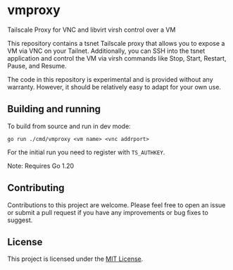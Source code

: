 # vmproxy
Tailscale Proxy for VNC and libvirt virsh control over a VM

This repository contains a tsnet Tailscale proxy that allows you to expose a VM via VNC on your Tailnet. Additionally,
you can SSH into the tsnet application and control the VM via virsh commands like Stop, Start, Restart, Pause, and
Resume.

The code in this repository is experimental and is provided without any warranty. However, it should be relatively easy
to adapt for your own use.


## Building and running
To build from source and run in dev mode:

```
go run ./cmd/vmproxy <vm name> <vnc addrport>
```

For the initial run you need to register with `TS_AUTHKEY`.

Note: Requires Go 1.20


## Contributing

Contributions to this project are welcome. Please feel free to open an issue or submit a pull request if you have any improvements or bug fixes to suggest.


## License

This project is licensed under the [MIT License](LICENSE).

